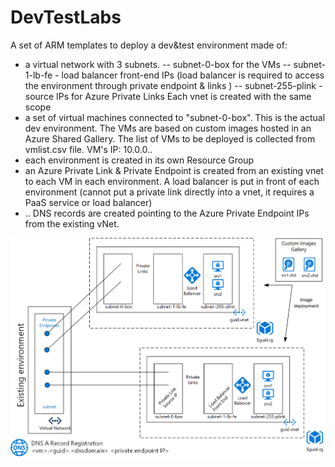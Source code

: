 # DevTestLabs

A set of ARM templates to deploy a dev&test environment made of:
 - a virtual network with 3 subnets. 
 --   subnet-0-box for the VMs
 --   subnet-1-lb-fe - load balancer front-end IPs (load balancer is required to access the environment through private endpoint & links )
 --   subnet-255-plink - source IPs for Azure Private Links
 Each vnet is created with the same scope  
 - a set of virtual machines connected to "subnet-0-box". This is the actual dev environment. The VMs are based on custom images hosted in an Azure Shared Gallery. The list of VMs to be deployed is collected from vmlist.csv file. VM's IP: 10.0.0.<VMIndex from vmlist.csv>. 
 - each environment is created in its own Resource Group
 - an Azure Private Link & Private Endpoint is created from an existing vnet to each VM in each environment. A load balancer is put in front of each environment (cannot put a private link directly into a vnet, it requires a PaaS service or load balancer)
 - <srv>.<guid>.<dnszone> DNS records are created pointing to the Azure Private Endpoint IPs from the existing vNet. 
  
 ![alt text](DevBox.png)